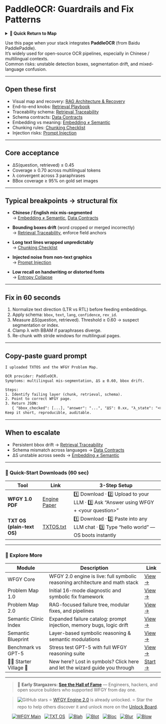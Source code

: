 # PaddleOCR: Guardrails and Fix Patterns

<details>
  <summary><strong>🧭 Quick Return to Map</strong></summary>

<br>

  > You are in a sub-page of **DocumentAI_OCR**.  
  > To reorient, go back here:  
  >
  > - [**DocumentAI_OCR** — document parsing and optical character recognition](./README.md)  
  > - [**WFGY Global Fix Map** — main Emergency Room, 300+ structured fixes](../README.md)  
  > - [**WFGY Problem Map 1.0** — 16 reproducible failure modes](../../README.md)  
  >
  > Think of this page as a desk within a ward.  
  > If you need the full triage and all prescriptions, return to the Emergency Room lobby.
</details>


Use this page when your stack integrates **PaddleOCR** (from Baidu PaddlePaddle).  
It’s widely used for open-source OCR pipelines, especially in Chinese / multilingual contexts.  
Common risks: unstable detection boxes, segmentation drift, and mixed-language confusion.

---

## Open these first
- Visual map and recovery: [RAG Architecture & Recovery](https://github.com/onestardao/WFGY/blob/main/ProblemMap/rag-architecture-and-recovery.md)  
- End-to-end knobs: [Retrieval Playbook](https://github.com/onestardao/WFGY/blob/main/ProblemMap/retrieval-playbook.md)  
- Traceability schema: [Retrieval Traceability](https://github.com/onestardao/WFGY/blob/main/ProblemMap/retrieval-traceability.md)  
- Schema contracts: [Data Contracts](https://github.com/onestardao/WFGY/blob/main/ProblemMap/data-contracts.md)  
- Embedding vs meaning: [Embedding ≠ Semantic](https://github.com/onestardao/WFGY/blob/main/ProblemMap/embedding-vs-semantic.md)  
- Chunking rules: [Chunking Checklist](https://github.com/onestardao/WFGY/blob/main/ProblemMap/chunking-checklist.md)  
- Injection risks: [Prompt Injection](https://github.com/onestardao/WFGY/blob/main/ProblemMap/prompt-injection.md)  

---

## Core acceptance
- ΔS(question, retrieved) ≤ 0.45  
- Coverage ≥ 0.70 across multilingual tokens  
- λ convergent across 3 paraphrases  
- BBox coverage ≥ 95% on gold set images  

---

## Typical breakpoints → structural fix
- **Chinese / English mix mis-segmented**  
  → [Embedding ≠ Semantic](https://github.com/onestardao/WFGY/blob/main/ProblemMap/embedding-vs-semantic.md), [Data Contracts](https://github.com/onestardao/WFGY/blob/main/ProblemMap/data-contracts.md)

- **Bounding boxes drift** (word cropped or merged incorrectly)  
  → [Retrieval Traceability](https://github.com/onestardao/WFGY/blob/main/ProblemMap/retrieval-traceability.md), enforce field anchors

- **Long text lines wrapped unpredictably**  
  → [Chunking Checklist](https://github.com/onestardao/WFGY/blob/main/ProblemMap/chunking-checklist.md)

- **Injected noise from non-text graphics**  
  → [Prompt Injection](https://github.com/onestardao/WFGY/blob/main/ProblemMap/prompt-injection.md)

- **Low recall on handwriting or distorted fonts**  
  → [Entropy Collapse](https://github.com/onestardao/WFGY/blob/main/ProblemMap/entropy-collapse.md)  

---

## Fix in 60 seconds
1. Normalize text direction (LTR vs RTL) before feeding embeddings.  
2. Apply schema: `bbox`, `text`, `lang`, `confidence`, `rev_id`.  
3. Measure ΔS(question, retrieved). Threshold ≥ 0.60 → suspect segmentation or index.  
4. Clamp λ with BBAM if paraphrases diverge.  
5. Re-chunk with stride windows for multilingual pages.  

---

## Copy-paste guard prompt

```txt
I uploaded TXTOS and the WFGY Problem Map.

OCR provider: PaddleOCR.  
Symptoms: multilingual mis-segmentation, ΔS ≥ 0.60, bbox drift.

Steps:
1. Identify failing layer (chunk, retrieval, schema).  
2. Point to correct WFGY page.  
3. Return JSON:  
   { "bbox_checked": [...], "answer": "...", "ΔS": 0.xx, "λ_state": "<>", "next_fix": "..." }  
Keep it short, reproducible, auditable.
````

---

## When to escalate

* Persistent bbox drift → [Retrieval Traceability](https://github.com/onestardao/WFGY/blob/main/ProblemMap/retrieval-traceability.md)
* Schema mismatch across languages → [Data Contracts](https://github.com/onestardao/WFGY/blob/main/ProblemMap/data-contracts.md)
* ΔS unstable across seeds → [Embedding ≠ Semantic](https://github.com/onestardao/WFGY/blob/main/ProblemMap/embedding-vs-semantic.md)

---

### 🔗 Quick-Start Downloads (60 sec)

| Tool                       | Link                                                                                                                                       | 3-Step Setup                                                                             |
| -------------------------- | ------------------------------------------------------------------------------------------------------------------------------------------ | ---------------------------------------------------------------------------------------- |
| **WFGY 1.0 PDF**           | [Engine Paper](https://github.com/onestardao/WFGY/blob/main/I_am_not_lizardman/WFGY_All_Principles_Return_to_One_v1.0_PSBigBig_Public.pdf) | 1️⃣ Download · 2️⃣ Upload to your LLM · 3️⃣ Ask “Answer using WFGY + \<your question>”   |
| **TXT OS (plain-text OS)** | [TXTOS.txt](https://github.com/onestardao/WFGY/blob/main/OS/TXTOS.txt)                                                                     | 1️⃣ Download · 2️⃣ Paste into any LLM chat · 3️⃣ Type “hello world” — OS boots instantly |

---

### 🧭 Explore More

| Module                   | Description                                                                  | Link                                                                                               |
| ------------------------ | ---------------------------------------------------------------------------- | -------------------------------------------------------------------------------------------------- |
| WFGY Core                | WFGY 2.0 engine is live: full symbolic reasoning architecture and math stack | [View →](https://github.com/onestardao/WFGY/tree/main/core/README.md)                              |
| Problem Map 1.0          | Initial 16-mode diagnostic and symbolic fix framework                        | [View →](https://github.com/onestardao/WFGY/tree/main/ProblemMap/README.md)                        |
| Problem Map 2.0          | RAG-focused failure tree, modular fixes, and pipelines                       | [View →](https://github.com/onestardao/WFGY/blob/main/ProblemMap/rag-architecture-and-recovery.md) |
| Semantic Clinic Index    | Expanded failure catalog: prompt injection, memory bugs, logic drift         | [View →](https://github.com/onestardao/WFGY/blob/main/ProblemMap/SemanticClinicIndex.md)           |
| Semantic Blueprint       | Layer-based symbolic reasoning & semantic modulations                        | [View →](https://github.com/onestardao/WFGY/tree/main/SemanticBlueprint/README.md)                 |
| Benchmark vs GPT-5       | Stress test GPT-5 with full WFGY reasoning suite                             | [View →](https://github.com/onestardao/WFGY/tree/main/benchmarks/benchmark-vs-gpt5/README.md)      |
| 🧙‍♂️ Starter Village 🏡 | New here? Lost in symbols? Click here and let the wizard guide you through   | [Start →](https://github.com/onestardao/WFGY/blob/main/StarterVillage/README.md)                   |

---

> 👑 **Early Stargazers: [See the Hall of Fame](https://github.com/onestardao/WFGY/tree/main/stargazers)** —
> Engineers, hackers, and open source builders who supported WFGY from day one.

> <img src="https://img.shields.io/github/stars/onestardao/WFGY?style=social" alt="GitHub stars"> ⭐ [WFGY Engine 2.0](https://github.com/onestardao/WFGY/blob/main/core/README.md) is already unlocked. ⭐ Star the repo to help others discover it and unlock more on the [Unlock Board](https://github.com/onestardao/WFGY/blob/main/STAR_UNLOCKS.md).

<div align="center">

[![WFGY Main](https://img.shields.io/badge/WFGY-Main-red?style=flat-square)](https://github.com/onestardao/WFGY)
 
[![TXT OS](https://img.shields.io/badge/TXT%20OS-Reasoning%20OS-orange?style=flat-square)](https://github.com/onestardao/WFGY/tree/main/OS)
 
[![Blah](https://img.shields.io/badge/Blah-Semantic%20Embed-yellow?style=flat-square)](https://github.com/onestardao/WFGY/tree/main/OS/BlahBlahBlah)
 
[![Blot](https://img.shields.io/badge/Blot-Persona%20Core-green?style=flat-square)](https://github.com/onestardao/WFGY/tree/main/OS/BlotBlotBlot)
 
[![Bloc](https://img.shields.io/badge/Bloc-Reasoning%20Compiler-blue?style=flat-square)](https://github.com/onestardao/WFGY/tree/main/OS/BlocBlocBloc)
 
[![Blur](https://img.shields.io/badge/Blur-Text2Image%20Engine-navy?style=flat-square)](https://github.com/onestardao/WFGY/tree/main/OS/BlurBlurBlur)
 
[![Blow](https://img.shields.io/badge/Blow-Game%20Logic-purple?style=flat-square)](https://github.com/onestardao/WFGY/tree/main/OS/BlowBlowBlow)
 

</div>
